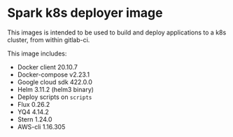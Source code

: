 # Spark k8s deployer image

This images is intended to be used to build and deploy applications to a k8s cluster, from
within gitlab-ci.

This image includes:

- Docker client 20.10.7
- Docker-compose v2.23.1
- Google cloud sdk 422.0.0
- Helm 3.11.2 (helm3 binary)
- Deploy scripts on `scripts`
- Flux 0.26.2
- YQ4 4.14.2
- Stern 1.24.0
- AWS-cli 1.16.305
